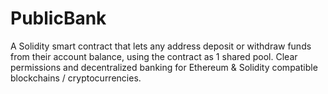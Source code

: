 # PublicBank
A Solidity smart contract that lets any address deposit or withdraw funds from their account balance, using the contract as 1 shared pool. Clear permissions and decentralized banking for Ethereum &amp; Solidity compatible blockchains / cryptocurrencies.
